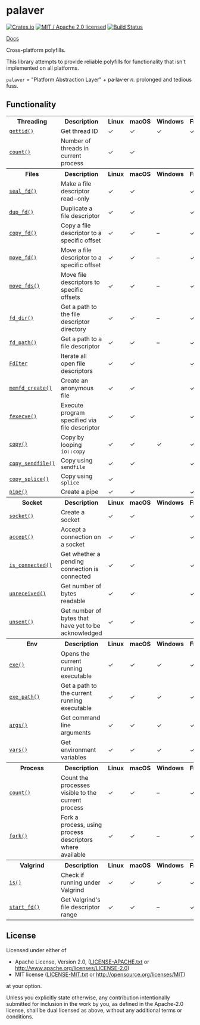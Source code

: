 # palaver

[![Crates.io](https://img.shields.io/crates/v/palaver.svg?maxAge=86400)](https://crates.io/crates/palaver)
[![MIT / Apache 2.0 licensed](https://img.shields.io/crates/l/palaver.svg?maxAge=2592000)](#License)
[![Build Status](https://dev.azure.com/alecmocatta/palaver/_apis/build/status/tests?branchName=master)](https://dev.azure.com/alecmocatta/palaver/_build/latest?branchName=master)

[Docs](https://docs.rs/palaver/0.2.6)

Cross-platform polyfills.

This library attempts to provide reliable polyfills for functionality that isn't implemented on all platforms.

`palaver` = "Platform Abstraction Layer" + pa·lav·er *n.* prolonged and tedious fuss.

## Functionality

<table><!-- https://github.com/alecmocatta/palaver/new/master to preview changes -->
<tr><th>Threading</th><th>Description</th><th>Linux</th><th>macOS</th><th>Windows</th><th>FreeBSD</th><th>NetBSD</th><th>iOS</th><th>Android</th></tr>
<tr><td><a href="https://docs.rs/palaver/0.2.6/palaver/thread/fn.gettid.html"><code>gettid()</code><a></td><td>Get thread ID</td><td>✓</td><td>✓</td><td>✓</td><td>✓</td><td>✓</td><td>✓</td><td>✓</td></tr>
<tr><td><a href="https://docs.rs/palaver/0.2.6/palaver/thread/fn.count.html"><code>count()</code></a></td><td>Number of threads in current process</td><td>✓</td><td>✓</td><td> </td><td> </td><td> </td><td>✓</td><td>✓</td></tr>
<tr><th>Files</th><th>Description</th><th>Linux</th><th>macOS</th><th>Windows</th><th>FreeBSD</th><th>NetBSD</th><th>iOS</th><th>Android</th></tr>
<tr><td><a href="https://docs.rs/palaver/0.2.6/palaver/file/fn.seal_fd.html"><code>seal_fd()</code></a></td><td>Make a file descriptor read-only</td><td>✓</td><td>✓</td><td> </td><td>✓</td><td>✓</td><td>✓</td><td>✓</td></tr>
<tr><td><a href="https://docs.rs/palaver/0.2.6/palaver/file/fn.dup_fd.html"><code>dup_fd()</code></a></td><td>Duplicate a file descriptor</td><td>✓</td><td>✓</td><td> </td><td>✓</td><td>✓</td><td>✓</td><td>✓</td></tr>
<tr><td><a href="https://docs.rs/palaver/0.2.6/palaver/file/fn.copy_fd.html"><code>copy_fd()</code></a></td><td>Copy a file descriptor to a specific offset</td><td>✓</td><td>✓</td><td>–</td><td>✓</td><td>✓</td><td>✓</td><td>✓</td></tr>
<tr><td><a href="https://docs.rs/palaver/0.2.6/palaver/file/fn.move_fd.html"><code>move_fd()</code></a></td><td>Move a file descriptor to a specific offset</td><td>✓</td><td>✓</td><td>–</td><td>✓</td><td>✓</td><td>✓</td><td>✓</td></tr>
<tr><td><a href="https://docs.rs/palaver/0.2.6/palaver/file/fn.move_fds.html"><code>move_fds()</code></a></td><td>Move file descriptors to specific offsets</td><td>✓</td><td>✓</td><td>–</td><td>✓</td><td>✓</td><td>✓</td><td>✓</td></tr>
<tr><td><a href="https://docs.rs/palaver/0.2.6/palaver/file/fn.fd_dir.html"><code>fd_dir()</code></a></td><td>Get a path to the file descriptor directory</td><td>✓</td><td>✓</td><td>–</td><td>✓</td><td>✓</td><td>✓</td><td>✓</td></tr>
<tr><td><a href="https://docs.rs/palaver/0.2.6/palaver/file/fn.fd_path.html"><code>fd_path()</code></a></td><td>Get a path to a file descriptor</td><td>✓</td><td>✓</td><td>–</td><td>✓</td><td>✓</td><td>✓</td><td>✓</td></tr>
<tr><td><a href="https://docs.rs/palaver/0.2.6/palaver/file/struct.FdIter.html"><code>FdIter</code></a></td><td>Iterate all open file descriptors</td><td>✓</td><td>✓</td><td> </td><td>✓</td><td>✓</td><td>✓</td><td>✓</td></tr>
<tr><td><a href="https://docs.rs/palaver/0.2.6/palaver/file/fn.memfd_create.html"><code>memfd_create()</code></a></td><td>Create an anonymous file</td><td>✓</td><td>✓</td><td> </td><td>✓</td><td>✓</td><td>✓</td><td>✓</td></tr>
<tr><td><a href="https://docs.rs/palaver/0.2.6/palaver/file/fn.fexecve.html"><code>fexecve()</code></a></td><td>Execute program specified via file descriptor</td><td>✓</td><td>✓</td><td> </td><td>✓</td><td>✓</td><td>✓</td><td>✓</td></tr>
<tr><td><a href="https://docs.rs/palaver/0.2.6/palaver/file/fn.copy.html"><code>copy()</code></a></td><td>Copy by looping <code>io::copy</code></td><td>✓</td><td>✓</td><td>✓</td><td>✓</td><td>✓</td><td>✓</td><td>✓</td></tr>
<tr><td><a href="https://docs.rs/palaver/0.2.6/palaver/file/fn.copy_sendfile.html"><code>copy_sendfile()</code></a></td><td>Copy using <code>sendfile</code></td><td>✓</td><td>✓</td><td> </td><td>✓</td><td> </td><td>✓</td><td>✓</td></tr>
<tr><td><a href="https://docs.rs/palaver/0.2.6/palaver/file/fn.copy_splice.html"><code>copy_splice()</code></a></td><td>Copy using <code>splice</code></td><td>✓</td><td> </td><td> </td><td> </td><td> </td><td> </td><td>✓</td></tr>
<tr><td><a href="https://docs.rs/palaver/0.2.6/palaver/file/fn.pipe.html"><code>pipe()</code></a></td><td>Create a pipe</td><td>✓</td><td>✓</td><td> </td><td>✓</td><td>✓</td><td>✓</td><td>✓</td></tr>
<tr><th>Socket</th><th>Description</th><th>Linux</th><th>macOS</th><th>Windows</th><th>FreeBSD</th><th>NetBSD</th><th>iOS</th><th>Android</th></tr>
<tr><td><a href="https://docs.rs/palaver/0.2.6/palaver/socket/fn.socket.html"><code>socket()</code></a></td><td>Create a socket</td><td>✓</td><td>✓</td><td> </td><td>✓</td><td>✓</td><td>✓</td><td>✓</td></tr>
<tr><td><a href="https://docs.rs/palaver/0.2.6/palaver/socket/fn.accept.html"><code>accept()</code></a></td><td>Accept a connection on a socket</td><td>✓</td><td>✓</td><td> </td><td>✓</td><td>✓</td><td>✓</td><td>✓</td></tr>
<tr><td><a href="https://docs.rs/palaver/0.2.6/palaver/socket/fn.is_connected.html"><code>is_connected()</code></a></td><td>Get whether a pending connection is connected</td><td>✓</td><td>✓</td><td> </td><td>✓</td><td>✓</td><td>✓</td><td>✓</td></tr>
<tr><td><a href="https://docs.rs/palaver/0.2.6/palaver/socket/fn.unreceived.html"><code>unreceived()</code></a></td><td>Get number of bytes readable</td><td>✓</td><td>✓</td><td> </td><td>✓</td><td>✓</td><td>✓</td><td>✓</td></tr>
<tr><td><a href="https://docs.rs/palaver/0.2.6/palaver/socket/fn.unsent.html"><code>unsent()</code></a></td><td>Get number of bytes that have yet to be acknowledged</td><td>✓</td><td>✓</td><td> </td><td>✓</td><td>✓</td><td>✓</td><td>✓</td></tr>
<tr><th>Env</th><th>Description</th><th>Linux</th><th>macOS</th><th>Windows</th><th>FreeBSD</th><th>NetBSD</th><th>iOS</th><th>Android</th></tr>
<tr><td><a href="https://docs.rs/palaver/0.2.6/palaver/env/fn.exe.html"><code>exe()</code></a></td><td>Opens the current running executable</td><td>✓</td><td>✓</td><td>✓</td><td>✓</td><td>✓</td><td>✓</td><td>✓</td></tr>
<tr><td><a href="https://docs.rs/palaver/0.2.6/palaver/env/fn.exe_path.html"><code>exe_path()</code></a></td><td>Get a path to the current running executable</td><td>✓</td><td>✓</td><td>✓</td><td>✓</td><td>✓</td><td>✓</td><td>✓</td></tr>
<tr><td><a href="https://docs.rs/palaver/0.2.6/palaver/env/fn.args.html"><code>args()</code></a></td><td>Get command line arguments</td><td>✓</td><td>✓</td><td>✓</td><td>✓</td><td>✓</td><td>✓</td><td>✓</td></tr>
<tr><td><a href="https://docs.rs/palaver/0.2.6/palaver/env/fn.vars.html"><code>vars()</code></a></td><td>Get environment variables</td><td>✓</td><td>✓</td><td>✓</td><td>✓</td><td>✓</td><td>✓</td><td>✓</td></tr>
<tr><th>Process</th><th>Description</th><th>Linux</th><th>macOS</th><th>Windows</th><th>FreeBSD</th><th>NetBSD</th><th>iOS</th><th>Android</th></tr>
<tr><td><a href="https://docs.rs/palaver/0.2.6/palaver/process/fn.count.html"><code>count()</code></a></td><td>Count the processes visible to the current process</td><td>✓</td><td>✓</td><td>–</td><td>✓</td><td>✓</td><td>✓</td><td>✓</td></tr>
<tr><td><a href="https://docs.rs/palaver/0.2.6/palaver/process/fn.fork.html"><code>fork()</code></a></td><td>Fork a process, using process descriptors where available</td><td>✓</td><td>✓</td><td>–</td><td>✓</td><td>✓</td><td>✓</td><td>✓</td></tr>
<tr><th>Valgrind</th><th>Description</th><th>Linux</th><th>macOS</th><th>Windows</th><th>FreeBSD</th><th>NetBSD</th><th>iOS</th><th>Android</th></tr>
<tr><td><a href="https://docs.rs/palaver/0.2.6/palaver/valgrind/fn.is.html"><code>is()</code></a></td><td>Check if running under Valgrind</td><td>✓</td><td>✓</td><td>✓</td><td>✓</td><td>✓</td><td>✓</td><td>✓</td></tr>
<tr><td><a href="https://docs.rs/palaver/0.2.6/palaver/valgrind/fn.start_fd.html"><code>start_fd()</code></a></td><td>Get Valgrind's file descriptor range</td><td>✓</td><td>✓</td><td>–</td><td>✓</td><td>✓</td><td>✓</td><td>✓</td></tr>
</table>

## License
Licensed under either of

 * Apache License, Version 2.0, ([LICENSE-APACHE.txt](LICENSE-APACHE.txt) or http://www.apache.org/licenses/LICENSE-2.0)
 * MIT license ([LICENSE-MIT.txt](LICENSE-MIT.txt) or http://opensource.org/licenses/MIT)

at your option.

Unless you explicitly state otherwise, any contribution intentionally submitted for inclusion in the work by you, as defined in the Apache-2.0 license, shall be dual licensed as above, without any additional terms or conditions.

